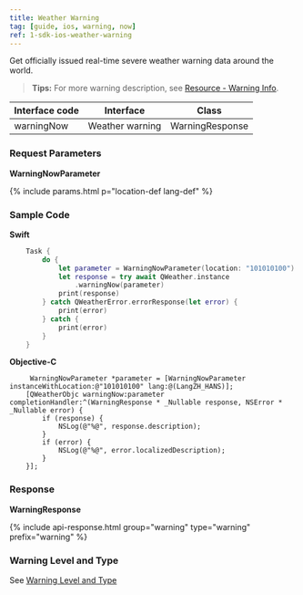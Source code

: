 ```yaml
---
title: Weather Warning
tag: [guide, ios, warning, now]
ref: 1-sdk-ios-weather-warning
---
```


Get officially issued real-time severe weather warning data around the world.

> **Tips:** For more warning description, see [Resource - Warning Info](/en/docs/resource/warning-info/).

| Interface code | Interface       | Class            |
| --------------------- | --------------- | ---------------- |
| warningNow  | Weather warning | WarningResponse |

### Request Parameters

**WarningNowParameter**

{% include params.html p="location-def lang-def" %}


### Sample Code

**Swift**

```swift
    Task {
        do {
            let parameter = WarningNowParameter(location: "101010100")
            let response = try await QWeather.instance
                .warningNow(parameter)
            print(response)
        } catch QWeatherError.errorResponse(let error) {
            print(error)
        } catch {
            print(error)
        }
    }
```

**Objective-C**

```objc
     WarningNowParameter *parameter = [WarningNowParameter instanceWithLocation:@"101010100" lang:@(LangZH_HANS)];
    [QWeatherObjc warningNow:parameter completionHandler:^(WarningResponse * _Nullable response, NSError * _Nullable error) {
        if (response) {
            NSLog(@"%@", response.description);
        }
        if (error) {
            NSLog(@"%@", error.localizedDescription);
        }
    }];
```

### Response

**WarningResponse**

{% include api-response.html group="warning" type="warning" prefix="warning" %}

### Warning Level and Type

See [Warning Level and Type](/en/docs/resource/warning-info/)